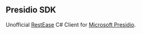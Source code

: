 ## Presidio SDK
Unofficial [RestEase](https://github.com/canton7/RestEase) C# Client for [Microsoft Presidio](https://microsoft.github.io).